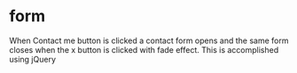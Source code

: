 # form
When Contact me button is clicked a contact form opens 
and the same form closes when the x button is clicked with fade effect.
This is accomplished using jQuery 
